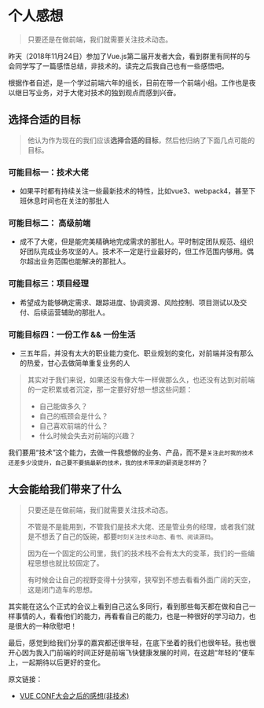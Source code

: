 # 个人感想
> 只要还是在做前端，我们就需要关注技术动态。

昨天（2018年11月24日）参加了Vue.js第二届开发者大会，看到群里有同样的与会同学写了一篇感悟总结，非技术的。读完之后我自己也有一些感悟吧。

根据作者自述，是一个学过前端六年的组长，目前在带一个前端小组。工作也是夜以继日写业务，对于大佬对技术的独到观点而感到兴奋。

## 选择合适的目标
> 他认为作为现在的我们应该**选择合适的目标**，然后他归纳了下面几点可能的目标。
### 可能目标一：技术大佬
* 如果平时都有持续关注一些最新技术的特性，比如vue3、webpack4，甚至下班休息时间也在关注的那批人

### 可能目标二： 高级前端
* 成不了大佬，但是能完美精确地完成需求的那批人。平时制定团队规范、组织好团队完成业务攻坚的人。技术不一定是行业最好的，但工作范围内够用。偶尔超出业务范围也能解决的那批人。

### 可能目标三：项目经理
* 希望成为能够确定需求、跟踪进度、协调资源、风险控制、项目测试以及交付、后续运营辅助的那批人。

### 可能目标四：一份工作 && 一份生活
* 三五年后，并没有太大的职业能力变化、职业规划的变化，对前端并没有那么的热爱，甘心去做简单重复业务的人

 > 其实对于我们来说，如果还没有像大牛一样做那么久，也还没有达到对前端的一定积累或者沉淀，那一定要好好想一想这些问题：
 > - 自己能做多久？
 > - 自己的瓶颈会是什么？
 > - 自己喜欢前端的什么？
 > - 什么时候会失去对前端的兴趣？

我们要用“技术”这个能力，去做一件我想做的业务、产品，而不是`关注此时我的技术还差多少没提升，自己要不要搞最新的技术，我的技术带来的薪资是怎样的`？

## 大会能给我们带来了什么
 > 只要还是在做前端，我们就需要关注技术动态。
 > 
 > 不管是不是能用到，不管我们是技术大佬、还是管业务的经理，或者我们就是不想丢了自己的饭碗，都要`时刻关注技术动态、看书、阅读源码`。
 > 
 > 因为在一个固定的公司里，我们的技术栈不会有太大的变革，我们的一些编程思想也就比较固定了。
 > 
 > 有时候会让自己的视野变得十分狭窄，狭窄到不想去看看外面广阔的天空，这是闭门造车的思想。

其实能在这么个正式的会议上看到自己这么多同行，看到那些每天都在做和自己一样事情的人，看看他们的能力，再看看自己的能力，也是一种很好的学习动力，也是很大的一种欣慰吧！

最后，感觉到给我们分享的嘉宾都还很年轻，在底下坐着的我们也很年轻。我也很开心因为我入门前端的时间正好是前端飞快健康发展的时间，在这趟“年轻的”便车上，一起期待以后更好的变化。


原文链接：
* [VUE CONF大会之后的感想(非技术)](https://juejin.im/post/5bf972b86fb9a049a9795e57)